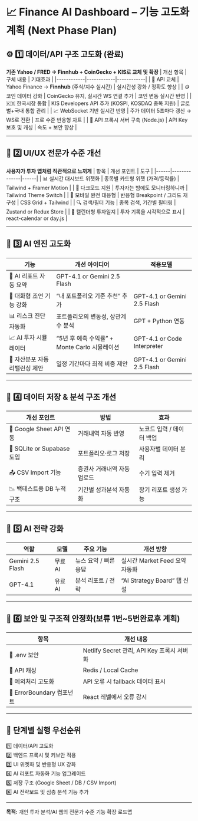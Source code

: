 # 📈 Finance AI Dashboard – 기능 고도화 계획 (Next Phase Plan)

## ⚙️ 1️⃣ 데이터/API 구조 고도화 (완료)
**기존 Yahoo / FRED → Finnhub + CoinGecko + KIS로 교체 및 확장**
| 개선 항목 | 구체 내용 | 기대효과 |
|------------|------------|------------|
| 🔁 API 교체 | Yahoo Finance → **Finnhub** (주식/지수 실시간) | 실시간성 강화 / 정확도 향상 |
| 🪙 코인 데이터 강화 | CoinGecko 유지, 실시간 WS 연결 추가 | 코인 변동 실시간 반영 |
| 🇰🇷 한국시장 통합 | KIS Developers API 추가 (KOSPI, KOSDAQ 종목 지원) | 글로벌+국내 통합 관리 |
| 📈 WebSocket 기반 실시간 반영 | 주가 데이터 5초마다 갱신 → WS로 전환 | 프로 수준 반응형 차트 |
| 🧩 API 프록시 서버 구축 (Node.js) | API Key 보호 및 캐싱 | 속도 + 보안 향상 |

---

## 🎨 2️⃣ UI/UX 전문가 수준 개선
**사용자가 투자 앱처럼 직관적으로 느끼게**
| 항목 | 개선 포인트 | 도구 |
|------|--------------|------|
| 📊 실시간 대시보드 위젯화 | 종목별 카드형 위젯 (가격/등락률) | Tailwind + Framer Motion |
| 🌙 다크모드 지원 | 투자자는 밤에도 모니터링하니까 | Tailwind Theme Switch |
| 📱 모바일 완전 대응형 | 반응형 Breakpoint / 그리드 재구성 | CSS Grid + Tailwind |
| 🔍 검색/필터 기능 | 종목 검색, 기간별 필터링 | Zustand or Redux Store |
| 📅 캘린더형 투자일지 | 투자 기록을 시각적으로 표시 | react-calendar or day.js |

---

## 🧠 3️⃣ AI 엔진 고도화
| 기능 | 개선 아이디어 | 적용모델 |
|------|----------------|-----------|
| 📘 AI 리포트 자동 요약 |  GPT-4.1 or Gemini 2.5 Flash |
| 💬 대화형 조언 기능 강화 | “내 포트폴리오 기준 추천” 추가 | GPT-4.1 or Gemini 2.5 Flash |선택가능
| 📊 리스크 진단 자동화 | 포트폴리오의 변동성, 상관계수 분석 | GPT + Python 연동 |
| 📈 AI 투자 시뮬레이터 | “5년 후 예측 수익률” + Monte Carlo 시뮬레이션 | GPT-4.1 or Code Interpreter |
| 🧮 자산분포 자동 리밸런싱 제안 | 일정 기간마다 최적 비중 제안 | GPT-4.1 or Gemini 2.5 Flash |선택가능

---

## 💾 4️⃣ 데이터 저장 & 분석 구조 개선
| 개선 포인트 | 방법 | 효과 |
|--------------|------|------|
| 🔐 Google Sheet API 연동 | 거래내역 자동 반영 | 노코드 입력 / 데이터 백업 |
| 🧩 SQLite or Supabase 도입 | 포트폴리오·로그 저장 | 사용자별 데이터 분리 |
| 📤 CSV Import 기능 | 증권사 거래내역 자동 업로드 | 수기 입력 제거 | 해외주식=달러적용 , 주식=원화적용
| 📉 백테스트용 DB 누적 구조 | 기간별 성과분석 자동화 | 장기 리포트 생성 가능 |

---

## 🤖 5️⃣ AI 전략 강화
| 역할 | 모델 | 주요 기능 | 개선 방향 |
|------|--------|-----------|-------------|
| Gemini 2.5 Flash | 무료 AI | 뉴스 요약 / 빠른 응답 | 실시간 Market Feed 요약 자동화 |
| GPT-4.1 | 유료 AI | 분석 리포트 / 전략 | “AI Strategy Board” 탭 신설 |

---

## 🔐 6️⃣ 보안 및 구조적 안정화(보류 1번~5번완료후 계획)
| 항목 | 개선 내용 |
|------|------------|
| 🧱 .env 보안 | Netlify Secret 관리, API Key 프록시 서버화 |
| 🔄 API 캐싱 | Redis / Local Cache |
| 🧩 예외처리 고도화 | API 오류 시 fallback 데이터 표시 |
| 🧠 ErrorBoundary 컴포넌트 | React 레벨에서 오류 감시 |

---

## 🚀 단계별 실행 우선순위
1️⃣ 데이터/API 고도화  
2️⃣ 백엔드 프록시 및 키보안 적용  
3️⃣ UI 위젯화 및 반응형 UX 강화  
4️⃣ AI 리포트 자동화 기능 업그레이드  
5️⃣ 저장 구조 (Google Sheet / DB / CSV Import)  
6️⃣ AI 전략보드 및 심층 분석 기능 추가  

---
 
**목적:** 개인 투자 분석/AI 웹의 전문가 수준 기능 확장 로드맵
